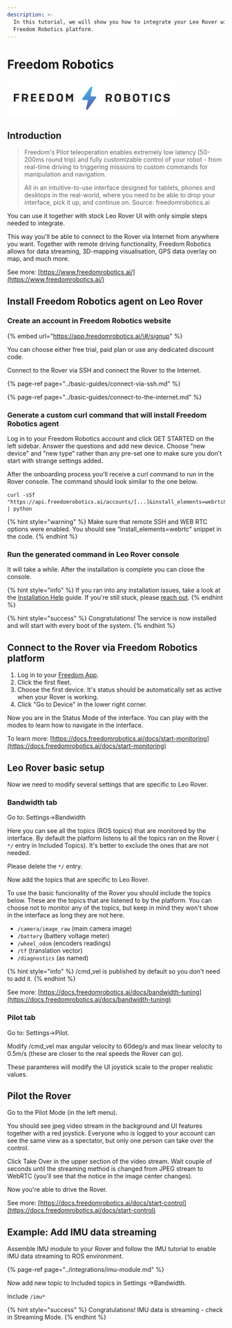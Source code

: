 ```yaml
---
description: >-
  In this tutorial, we will show you how to integrate your Leo Rover with
  Freedom Robotics platform.
---
```


# Freedom Robotics

![](../.gitbook/assets/zrzut-ekranu-z-2020-05-28-15-02-18.png)

## Introduction

> Freedom's Pilot teleoperation enables extremely low latency \(50-200ms round trip\) and fully customizable control of your robot - from real-time driving to triggering missions to custom commands for manipulation and navigation. 
>
> All in an intuitive-to-use interface designed for tablets, phones and desktops in the real-world, where you need to be able to drop your interface, pick it up, and continue on. Source: freedomrobotics.ai

You can use it together with stock Leo Rover UI with only simple steps needed to integrate. 

This way you'll be able to connect to the Rover via Internet from anywhere you want. Together with remote driving functionality, Freedom Robotics allows for data streaming, 3D-mapping visualisation, GPS data overlay on map, and much more.

See more: [https://www.freedomrobotics.ai/](https://www.freedomrobotics.ai/)

## Install Freedom Robotics agent on Leo Rover

### Create an account in Freedom Robotics website

{% embed url="https://app.freedomrobotics.ai/\#/signup" %}

You can choose either free trial, paid plan or use any dedicated discount code.

Connect to the Rover via SSH and connect the Rover to the Internet.

{% page-ref page="../basic-guides/connect-via-ssh.md" %}

{% page-ref page="../basic-guides/connect-to-the-internet.md" %}

### Generate a custom curl command that will install Freedom Robotics agent

Log in to your Freedom Robotics account and click GET STARTED on the left sidebar. Answer the questions and add new device. Choose "new device" and "new type" rather than any pre-set one to make sure you don't start with strange settings added.

After the onboarding process you'll receive a curl command to run in the Rover console. The command should look similar to the one below.

```
curl -sSf "https://api.freedomrobotics.ai/accounts/[...]&install_elements=webrtc&auto_install_deps=true&ppa_is_allowed=true" | python
```

{% hint style="warning" %}
Make sure that remote SSH and WEB RTC options were enabled. You should see “install\_elements=webrtc" snippet in the code.
{% endhint %}

### Run the generated command in Leo Rover console

It will take a while. After the installation is complete you can close the console.

{% hint style="info" %}
If you ran into any installation issues, take a look at the [Installation Help](https://docs.freedomrobotics.ai/docs/installation) guide. If you're still stuck, please [reach out](https://docs.freedomrobotics.ai/docs/contact-us).
{% endhint %}

{% hint style="success" %}
 Congratulations! The service is now installed and will start with every boot of the system.
{% endhint %}

## Connect to the Rover via Freedom Robotics platform

1. Log in to your [Freedom App](https://app.freedomrobotics.ai/).
2. Click the first fleet.
3. Choose the first device. It's status should be automatically set as active when your Rover is working.
4. Click "Go to Device" in the lower right corner.

Now you are in the Status Mode of the interface. You can play with the modes to learn how to navigate in the interface.

To learn more: [https://docs.freedomrobotics.ai/docs/start-monitoring](https://docs.freedomrobotics.ai/docs/start-monitoring)

## Leo Rover basic setup

Now we need to modify several settings that are specific to Leo Rover.

### Bandwidth tab

Go to: Settings-&gt;Bandwidth

Here you can see all the topics \(ROS topics\) that are monitored by the interface. By default the platform listens to all the topics ran on the Rover \( `*/` entry in Included Topics\). It's better to exclude the ones that are not needed.

Please delete the `*/` entry.

Now add the topics that are specific to Leo Rover.

To use the basic funcionality of the Rover you should include the topics below. These are the topics that are listened to by the platform. You can choose not to monitor any of the topics, but keep in mind they won't show in the interface as long they are not here. 

* `/camera/image_raw` \(main camera image\)
* `/battery` \(battery voltage meter\)
* `/wheel_odom` \(encoders readings\)
* `/tf` \(translation vector\)
* `/diagnostics` \(as named\)

{% hint style="info" %}
/cmd\_vel is published by default so you don't need to add it. 
{% endhint %}

See more: [https://docs.freedomrobotics.ai/docs/bandwidth-tuning](https://docs.freedomrobotics.ai/docs/bandwidth-tuning)

### Pilot tab

Go to: Settings-&gt;Pilot.

Modify /cmd\_vel max angular velocity to 60deg/s and max linear velocity to 0.5m/s \(these are closer to the real speeds the Rover can go\).

These paramteres will modify the UI joystick scale to the proper realistic values.

## Pilot the Rover

Go to the Pilot Mode \(in the left menu\).

You should see jpeg video stream in the background and UI features together with a red joystick. Everyone who is logged to your account can see the same view as a spectator, but only one person can take over the control.

Click Take Over in the upper section of the video stream. Wait couple of seconds until the streaming method is changed from JPEG stream to WebRTC \(you'll see that the notice in the image center changes\).

Now you're able to drive the Rover.

See more: [https://docs.freedomrobotics.ai/docs/start-control](https://docs.freedomrobotics.ai/docs/start-control)

## Example: Add IMU data streaming

Assemble IMU module to your Rover and follow the IMU tutorial to enable IMU data streaming to ROS environment.

{% page-ref page="../integrations/imu-module.md" %}

Now add new topic to Included topics in Settings -&gt;Bandwidth. 

Include `/imu*`

{% hint style="success" %}
Congratulations! IMU data is streaming - check in Streaming Mode.
{% endhint %}


